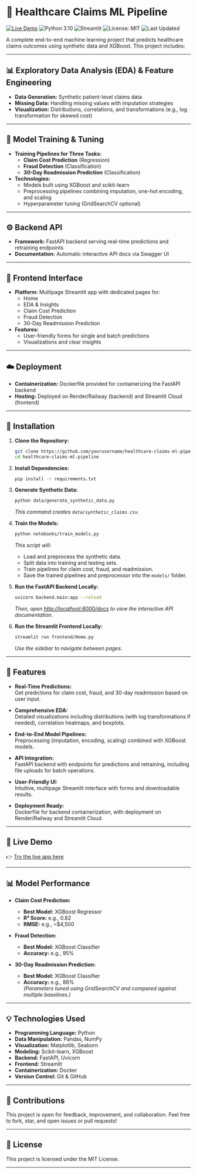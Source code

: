 # 🏥 Healthcare Claims ML Pipeline

[![Live Demo](https://img.shields.io/badge/Live%20Demo-FF4B4B?style=flat&logo=streamlit&logoColor=white)]([https://sports-predictor.streamlit.app](https://healthcare-claims-ml-pipeline-qj2r7efvcdmkuks9vfwppr.streamlit.app/))
![Python 3.10](https://img.shields.io/badge/Python%203.10-blue?style=flat&logo=python&logoColor=white)
![Streamlit](https://img.shields.io/badge/Streamlit-FF4B4B?style=flat&logo=streamlit&logoColor=white)
![License: MIT](https://img.shields.io/badge/License-MIT-green?style=flat)
![Last Updated](https://img.shields.io/badge/Last%20Updated-May%202025-brightgreen?style=flat)

A complete end-to-end machine learning project that predicts healthcare claims outcomes using synthetic data and XGBoost. This project includes:

---

## 📊 Exploratory Data Analysis (EDA) & Feature Engineering
- **Data Generation:** Synthetic patient-level claims data  
- **Missing Data:** Handling missing values with imputation strategies  
- **Visualization:** Distributions, correlations, and transformations (e.g., log transformation for skewed cost)

---

## 🧠 Model Training & Tuning
- **Training Pipelines for Three Tasks:**
  - **Claim Cost Prediction** (Regression)
  - **Fraud Detection** (Classification)
  - **30-Day Readmission Prediction** (Classification)
- **Technologies:**
  - Models built using XGBoost and scikit-learn  
  - Preprocessing pipelines combining imputation, one-hot encoding, and scaling  
  - Hyperparameter tuning (GridSearchCV optional)

---

## ⚙️ Backend API
- **Framework:** FastAPI backend serving real-time predictions and retraining endpoints  
- **Documentation:** Automatic interactive API docs via Swagger UI

---

## 🎨 Frontend Interface
- **Platform:** Multipage Streamlit app with dedicated pages for:
  - Home  
  - EDA & Insights  
  - Claim Cost Prediction  
  - Fraud Detection  
  - 30-Day Readmission Prediction
- **Features:** 
  - User-friendly forms for single and batch predictions  
  - Visualizations and clear insights

---

## ☁️ Deployment
- **Containerization:** Dockerfile provided for containerizing the FastAPI backend  
- **Hosting:** Deployed on Render/Railway (backend) and Streamlit Cloud (frontend)

---

## 🚀 Installation

1. **Clone the Repository:**
   ```bash
   git clone https://github.com/yourusername/healthcare-claims-ml-pipeline.git
   cd healthcare-claims-ml-pipeline
   ```

2. **Install Dependencies:**
   ```bash
   pip install -r requirements.txt
   ```

3. **Generate Synthetic Data:**
   ```bash
   python data/generate_synthetic_data.py
   ```
   *This command creates `data/synthetic_claims.csv`.*

4. **Train the Models:**
   ```bash
   python notebooks/train_models.py
   ```
   *This script will:*
   - Load and preprocess the synthetic data.
   - Split data into training and testing sets.
   - Train pipelines for claim cost, fraud, and readmission.
   - Save the trained pipelines and preprocessor into the `models/` folder.

5. **Run the FastAPI Backend Locally:**
   ```bash
   uvicorn backend.main:app --reload
   ```
   *Then, open [http://localhost:8000/docs](http://localhost:8000/docs) to view the interactive API documentation.*

6. **Run the Streamlit Frontend Locally:**
   ```bash
   streamlit run frontend/Home.py
   ```
   *Use the sidebar to navigate between pages.*

---

## 🌟 Features

- **Real-Time Predictions:**  
  Get predictions for claim cost, fraud, and 30-day readmission based on user input.

- **Comprehensive EDA:**  
  Detailed visualizations including distributions (with log transformations if needed), correlation heatmaps, and boxplots.

- **End-to-End Model Pipelines:**  
  Preprocessing (imputation, encoding, scaling) combined with XGBoost models.

- **API Integration:**  
  FastAPI backend with endpoints for predictions and retraining, including file uploads for batch operations.

- **User-Friendly UI:**  
  Intuitive, multipage Streamlit interface with forms and downloadable results.

- **Deployment Ready:**  
  Dockerfile for backend containerization, with deployment on Render/Railway and Streamlit Cloud.

---

## 🔗 Live Demo

👉 [Try the live app here](https://healthcare-claims-ml-pipeline-qj2r7efvcdmkuks9vfwppr.streamlit.app/)

---

## 📊 Model Performance

- **Claim Cost Prediction:**
  - **Best Model:** XGBoost Regressor
  - **R² Score:** e.g., 0.82
  - **RMSE:** e.g., ~$4,500

- **Fraud Detection:**
  - **Best Model:** XGBoost Classifier
  - **Accuracy:** e.g., 95%

- **30-Day Readmission Prediction:**
  - **Best Model:** XGBoost Classifier
  - **Accuracy:** e.g., 88%  
  *(Parameters tuned using GridSearchCV and compared against multiple baselines.)*

---

## 💡 Technologies Used

- **Programming Language:** Python  
- **Data Manipulation:** Pandas, NumPy  
- **Visualization:** Matplotlib, Seaborn  
- **Modeling:** Scikit-learn, XGBoost  
- **Backend:** FastAPI, Uvicorn  
- **Frontend:** Streamlit  
- **Containerization:** Docker  
- **Version Control:** Git & GitHub  

---

## 🤝 Contributions

This project is open for feedback, improvement, and collaboration. Feel free to fork, star, and open issues or pull requests!

---

## 📜 License

This project is licensed under the MIT License.

---
